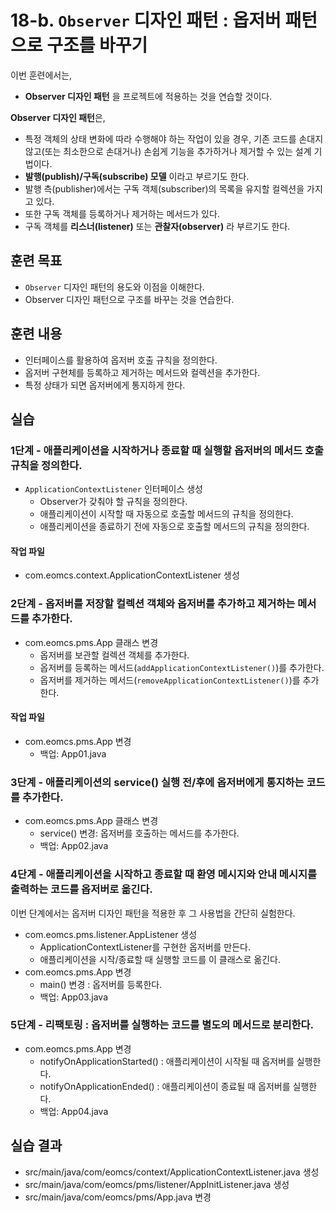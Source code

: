 # 18-b. `Observer` 디자인 패턴 : 옵저버 패턴으로 구조를 바꾸기

이번 훈련에서는,
- **Observer 디자인 패턴** 을 프로젝트에 적용하는 것을 연습할 것이다.

**Observer 디자인 패턴**은,
- 특정 객체의 상태 변화에 따라 수행해야 하는 작업이 있을 경우,
  기존 코드를 손대지 않고(또는 최소한으로 손대거나) 손쉽게 기능을 추가하거나 제거할 수 있는 설계 기법이다.
- **발행(publish)/구독(subscribe) 모델** 이라고 부르기도 한다.
- 발행 측(publisher)에서는 구독 객체(subscriber)의 목록을 유지할 컬렉션을 가지고 있다.
- 또한 구독 객체를 등록하거나 제거하는 메서드가 있다.
- 구독 객체를 **리스너(listener)** 또는 **관찰자(observer)** 라 부르기도 한다.

## 훈련 목표
- `Observer` 디자인 패턴의 용도와 이점을 이해한다.
- Observer 디자인 패턴으로 구조를 바꾸는 것을 연습한다.

## 훈련 내용
- 인터페이스를 활용하여 옵저버 호출 규칙을 정의한다.
- 옵저버 구현체를 등록하고 제거하는 메서드와 컬렉션을 추가한다.
- 특정 상태가 되면 옵저버에게 통지하게 한다.


## 실습


### 1단계 - 애플리케이션을 시작하거나 종료할 때 실행할 옵저버의 메서드 호출 규칙을 정의한다.

- `ApplicationContextListener` 인터페이스 생성
  - Observer가 갖춰야 할 규칙을 정의한다.
  - 애플리케이션이 시작할 때 자동으로 호출할 메서드의 규칙을 정의한다.
  - 애플리케이션을 종료하기 전에 자동으로 호출할 메서드의 규칙을 정의한다.

#### 작업 파일
- com.eomcs.context.ApplicationContextListener 생성

### 2단계 - 옵저버를 저장할 컬렉션 객체와 옵저버를 추가하고 제거하는 메서드를 추가한다.

- com.eomcs.pms.App 클래스 변경
  - 옵저버를 보관할 컬렉션 객체를 추가한다.
  - 옵저버를 등록하는 메서드(`addApplicationContextListener()`)를 추가한다.
  - 옵저버를 제거하는 메서드(`removeApplicationContextListener()`)를 추가한다.

#### 작업 파일
- com.eomcs.pms.App 변경
  - 백업: App01.java

### 3단계 - 애플리케이션의 service() 실행 전/후에 옵저버에게 통지하는 코드를 추가한다.

- com.eomcs.pms.App 클래스 변경
  - service() 변경: 옵저버를 호출하는 메서드를 추가한다.
  - 백업: App02.java


### 4단계 - 애플리케이션을 시작하고 종료할 때 환영 메시지와 안내 메시지를 출력하는 코드를 옵저버로 옮긴다.

이번 단계에서는 옵저버 디자인 패턴을 적용한 후 그 사용법을 간단히 실험한다.

- com.eomcs.pms.listener.AppListener 생성
  - ApplicationContextListener를 구현한 옵저버를 만든다.
  - 애플리케이션을 시작/종료할 때 실행할 코드를 이 클래스로 옮긴다.
- com.eomcs.pms.App 변경
  - main() 변경 : 옵저버를 등록한다.
  - 백업: App03.java


### 5단계 - 리팩토링 : 옵저버를 실행하는 코드를 별도의 메서드로 분리한다.

- com.eomcs.pms.App 변경
  - notifyOnApplicationStarted() : 애플리케이션이 시작될 때 옵저버를 실행한다.
  - notifyOnApplicationEnded() : 애플리케이션이 종료될 때 옵저버를 실행한다.
  - 백업: App04.java

## 실습 결과
- src/main/java/com/eomcs/context/ApplicationContextListener.java 생성
- src/main/java/com/eomcs/pms/listener/AppInitListener.java 생성
- src/main/java/com/eomcs/pms/App.java 변경
